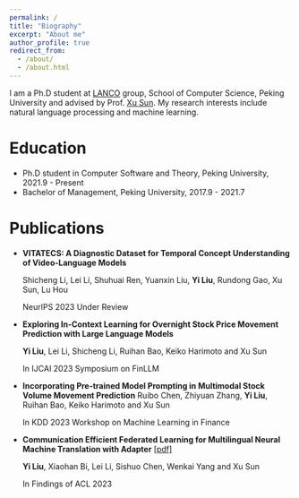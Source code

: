 ```yaml
---
permalink: /
title: "Biography"
excerpt: "About me"
author_profile: true
redirect_from: 
  - /about/
  - /about.html
---
```


I am a Ph.D student at [LANCO](https://lancopku.github.io) group, School of Computer Science, Peking University and advised by Prof. [Xu Sun](https://xusun.org). My research interests include natural language processing and machine learning.

Education
======
* Ph.D student in Computer Software and Theory, Peking University, 2021.9 - Present
* Bachelor of Management, Peking University, 2017.9 - 2021.7

Publications
======
* **VITATECS: A Diagnostic Dataset for Temporal Concept Understanding of Video-Language Models**

  Shicheng Li, Lei Li, Shuhuai Ren, Yuanxin Liu, **Yi Liu**, Rundong Gao, Xu Sun, Lu Hou

  NeurIPS 2023 Under Review

* **Exploring In-Context Learning for Overnight Stock Price Movement Prediction with Large Language Models**

  **Yi Liu**, Lei Li, Shicheng Li, Ruihan Bao, Keiko Harimoto and Xu Sun

  In IJCAI 2023 Symposium on FinLLM

* **Incorporating Pre-trained Model Prompting in Multimodal Stock Volume Movement Prediction**
  Ruibo Chen, Zhiyuan Zhang, **Yi Liu**, Ruihan Bao, Keiko Harimoto and Xu Sun

  In KDD 2023 Workshop on Machine Learning in Finance

* **Communication Efficient Federated Learning for Multilingual Neural Machine Translation with Adapter** [[pdf]](https://arxiv.org/pdf/2305.12449.pdf)

  **Yi Liu**, Xiaohan Bi, Lei Li, Sishuo Chen, Wenkai Yang and Xu Sun

  In Findings of ACL 2023